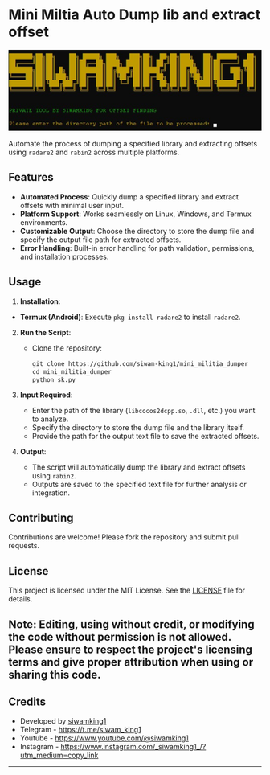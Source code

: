 # Mini Miltia Auto Dump lib and extract offset

![Banner](images.jpeg)

Automate the process of dumping a specified library and extracting offsets using `radare2` and `rabin2` across multiple platforms.

## Features

- **Automated Process**: Quickly dump a specified library and extract offsets with minimal user input.
- **Platform Support**: Works seamlessly on Linux, Windows, and Termux environments.
- **Customizable Output**: Choose the directory to store the dump file and specify the output file path for extracted offsets.
- **Error Handling**: Built-in error handling for path validation, permissions, and installation processes.

## Usage

1. **Installation**:
 - **Termux (Android)**: Execute `pkg install radare2` to install `radare2`.

2. **Run the Script**:
   - Clone the repository:
     ```
     git clone https://github.com/siwam-king1/mini_militia_dumper
     cd mini_militia_dumper
     python sk.py
     ```
   
3. **Input Required**:
   - Enter the path of the library (`libcocos2dcpp.so`, `.dll`, etc.) you want to analyze.
   - Specify the directory to store the dump file and the library itself.
   - Provide the path for the output text file to save the extracted offsets.

4. **Output**:
   - The script will automatically dump the library and extract offsets using `rabin2`.
   - Outputs are saved to the specified text file for further analysis or integration.

## Contributing

Contributions are welcome! Please fork the repository and submit pull requests.

## License

This project is licensed under the MIT License. See the [LICENSE](LICENSE) file for details.

## Note: Editing, using without credit, or modifying the code without permission is not allowed. Please ensure to respect the project's licensing terms and give proper attribution when using or sharing this code.

## Credits

- Developed by [siwamking1](https://github.com/siwam-king1)
- Telegram - https://t.me/siwam_king1
- Youtube - https://www.youtube.com/@siwamking1
- Instagram - https://www.instagram.com/_siwamking1_/?utm_medium=copy_link

---

